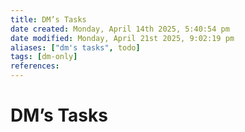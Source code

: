 ```yaml
---
title: DM’s Tasks
date created: Monday, April 14th 2025, 5:40:54 pm
date modified: Monday, April 21st 2025, 9:02:19 pm
aliases: ["dm's tasks", todo]
tags: [dm-only]
references: 
---
```


# DM’s Tasks

```tasks
```
